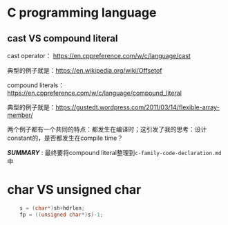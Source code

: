 # C programming language

## cast VS compound literal
cast operator： https://en.cppreference.com/w/c/language/cast

典型的例子就是：https://en.wikipedia.org/wiki/Offsetof


compound literals：https://en.cppreference.com/w/c/language/compound_literal

典型的例子就是：https://gustedt.wordpress.com/2011/03/14/flexible-array-member/

两个例子都有一个共同的特点：都发生在编译时；这引发了我的思考：设计constant的，是否都发生在compile time？

***SUMMARY*** : 最终要将compound literal整理到`c-family-code-declaration.md`中

# char VS unsigned char

```c
    s = (char*)sh+hdrlen;
    fp = ((unsigned char*)s)-1;
```

